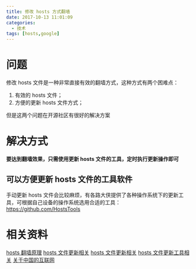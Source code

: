 ```yaml
---
title: 修改 hosts 方式翻墙
date: 2017-10-13 11:01:09
categories:
  - 技术
tags: [hosts,google]
---
```


# 问题
修改 hosts 文件是一种非常直接有效的翻墙方式，这种方式有两个困难点：
1. 有效的 hosts 文件；
2. 方便的更新 hosts 文件方式；

但是这两个问题在开源社区有很好的解决方案

# 解决方式
**要达到翻墙效果，只需使用更新 hosts 文件的工具，定时执行更新操作即可**
## 可以方便更新 hosts 文件的工具软件
手动更新 hosts 文件会比较麻烦，有各路大侠提供了各种操作系统下的更新工具，可根据自己设备的操作系统选用合适的工具：https://github.com/HostsTools

# 相关资料
[hosts 翻墙原理](https://www.zhihu.com/question/19782572)
[hosts 文件更新相关](https://github.com/racaljk/hosts)
[hosts 文件更新相关](https://github.com/googlehosts/hosts.git)
[hosts 文件更新工具相关](https://github.com/racaljk/hosts/tree/master/tools)
[关于中国的互联网](https://github.com/racaljk/hosts/wiki/关于中国的互联网)
